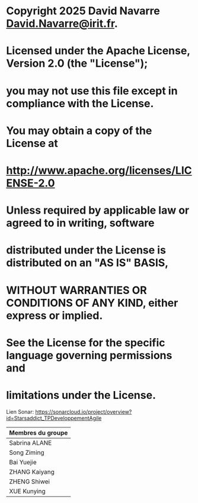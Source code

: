 # Copyright 2025 David Navarre <David.Navarre@irit.fr>.
#
# Licensed under the Apache License, Version 2.0 (the "License");
# you may not use this file except in compliance with the License.
# You may obtain a copy of the License at
# 
#      http://www.apache.org/licenses/LICENSE-2.0
# 
# Unless required by applicable law or agreed to in writing, software
# distributed under the License is distributed on an "AS IS" BASIS,
# WITHOUT WARRANTIES OR CONDITIONS OF ANY KIND, either express or implied.
# See the License for the specific language governing permissions and
# limitations under the License.

Lien Sonar: https://sonarcloud.io/project/overview?id=Starsaddict_TPDeveloppementAgile

| Membres du groupe |
|-------------------|
| Sabrina ALANE     |
| Song Ziming       |
| Bai Yuejie        |
| ZHANG Kaiyang     |
| ZHENG Shiwei      |
| XUE Kunying       |

